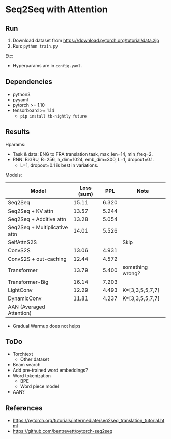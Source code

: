 # Seq2Seq with Attention

## Run

1. Download dataset from https://download.pytorch.org/tutorial/data.zip
2. Run: `python train.py`

Etc:

- Hyperparams are in `config.yaml`.

## Dependencies

- python3
- pyyaml
- pytorch >= 1.10
- tensorboard >= 1.14
    - `pip install tb-nightly future`

## Results

Hparams:

- Task & data: ENG to FRA translation task, max\_len=14, min\_freq=2.
- RNN: BiGRU, B=256, h\_dim=1024, emb\_dim=300, L=1, dropout=0.1.
    - L=1, dropout=0.1 is best in variations.

Models:

| Model | Loss (sum) | PPL | Note |
| - | - | - | - |
| Seq2Seq                       | 15.11 | 6.320 | |
| Seq2Seq + KV attn             | 13.57 | 5.244 | |
| Seq2Seq + Additive attn       | 13.28 | 5.054 | |
| Seq2Seq + Multiplicative attn | 14.01 | 5.526 | |
| SelfAttnS2S                   | | | Skip |
| ConvS2S                       | 13.06 | 4.931 | |
| ConvS2S + out-caching         | 12.44 | 4.572 | |
| Transformer                   | 13.79 | 5.400 | something wrong? |
| Transformer-Big               | 16.14 | 7.203 | |
| LightConv                     | 12.29 | 4.493 | K=[3,3,5,5,7,7] |
| DynamicConv                   | 11.81 | 4.237 | K=[3,3,5,5,7,7] |
| AAN (Averaged Attention)      | | | |

- Gradual Warmup does not helps

## ToDo

- Torchtext
    - Other dataset
- Beam search
- Add pre-trained word embeddings?
- Word tokenization
    - BPE
    - Word piece model
- AAN?

## References

- https://pytorch.org/tutorials/intermediate/seq2seq_translation_tutorial.html
- https://github.com/bentrevett/pytorch-seq2seq
